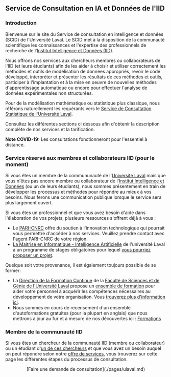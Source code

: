 ## Service de Consultation en IA et Données de l'IID

### Introduction

Bienvenue sur le site du Service de consultation en intelligence et données (SCID) de l'Université Laval.  Le SCID met à la disposition de la communauté scientifique les connaissances et l'expertise des professionnels de recherche de l’[Institut Intelligence et Données (IID)](https://iid.ulaval.ca).

Nous offrons nos services aux chercheurs membres ou collaborateurs de l'IID (et leurs étudiants) afin de les aider à choisir et utiliser correctement les méthodes et outils de modélisation de données appropriés, revoir le code développé, interpréter et présenter les résultats de ces méthodes et outils, participer à l'implantation et à la mise en oeuvre de nouvelles méthodes d'apprentissage automatique ou encore pour effectuer l'analyse de données expérimentales non structurées.

Pour de la modélisation mathématique ou statistique plus classique, nous référons naturellement les requérants vers le [Service de Consultation Statistique de l'Université Laval](https://scs.mat.ulaval.ca/accueil/).

Consultez les différentes sections ci dessous afin d'obtenir la description complète de nos services et la tarification.

**Note COVID-19:** Les consultations fonctionneront pour l'essentiel à distance.

### Service réservé aux membres et collaborateurs IID (pour le moment)

Si vous êtes un membre de la commununauté de l'[Université Laval](https://www.ulaval.ca) mais que vous n'êtes pas encore membre ou collaborateur de l'[Institut Intelligence et Données](https://iid.ulaval.ca) (ou un de leurs étudiants), nous sommes présentement en train de développer les processus et méthodes pour répondre au mieux à vos besoins. Nous ferons une communication publique lorsque le service sera plus largement ouvert.

Si vous êtes un professionnel et que vous avez besoin d'aide dans l'élaboration de vos projets, plusieurs ressources s'offrent déjà à vous : 
* Le [PARI-CNRC](https://nrc.canada.ca/fr/soutien-linnovation-technologique) offre du soutien à l'innovation technologique qui pourrait vous permettre d'accéder à nos services. Veuillez prendre contact avec l'agent PARI-CNRC de votre région. 
* [La Maitrise en Informatique - Intelligence Artificielle](https://www.ift.ulaval.ca/ia) de l'université Laval a un programme de stages obligatoires pour lequel [vous pourriez proposer un projet](https://iid.ulaval.ca/miia).

Quelque soit votre provenance, il est également toujours possible de se former:
* La [Direction de la Formation Continue]() de la [Faculté de Sciences et de Génie de l'Université Laval]() propose un [ensemble de formation]() pour aider votre personnel à acquérir les compétences nécessaires au développement de votre organisation. Vous [trouverez plus d'information ici]().
* Nous sommes en cours de recensement d'un ensemble d'autoformations gratuites (pour la plupart en anglais) que nous mettrons à jour au fur et à mesure de nos découvertes ici : [Formations](./pages/formations.md)

### Membre de la communauté IID

Si vous êtes un chercheur de la communauté IID (membre ou collaborateur) ou un étudiant d'[un de ces chercheurs](https://iid.ulaval.ca/expertises/) et que vous avez un besoin auquel on peut répondre selon notre [offre de services](./pages/ulaval.md), vous trouverez sur cette page les différentes étapes du processus de consultation.

<div style="text-align:center;">[Faire une demande de consultation](./pages/ulaval.md)<div>

